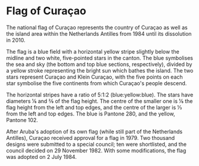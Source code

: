 # Flag of Curaçao

The national flag of Curaçao represents the country of Curaçao as well as the island area within the Netherlands Antilles from 1984 until its dissolution in 2010.

The flag is a blue field with a horizontal yellow stripe slightly below the midline and two white, five-pointed stars in the canton. The blue symbolises the sea and sky (the bottom and top blue sections, respectively), divided by a yellow stroke representing the bright sun which bathes the island. The two stars represent Curaçao and Klein Curaçao, with the five points on each star symbolise the five continents from which Curaçao's people descend.

The horizontal stripes have a ratio of 5:1:2 (blue:yellow:blue). The stars have diameters 1⁄6 and 2⁄9 of the flag height. The centre of the smaller one is 1⁄6 the flag height from the left and top edges, and the centre of the larger is 1⁄3 from the left and top edges. The blue is Pantone 280, and the yellow, Pantone 102.

After Aruba's adoption of its own flag (while still part of the Netherlands Antilles), Curaçao received approval for a flag in 1979. Two thousand designs were submitted to a special council; ten were shortlisted, and the council decided on 29 November 1982. With some modifications, the flag was adopted on 2 July 1984.
